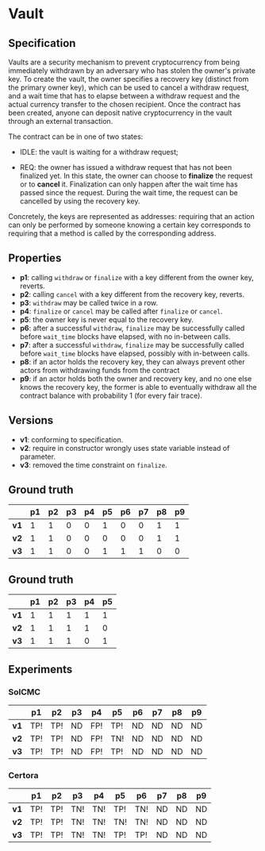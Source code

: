 
# Vault
## Specification
Vaults are a security mechanism to prevent cryptocurrency from being immediately withdrawn by an adversary who has stolen the owner's private key. To create the vault, the owner specifies a recovery key (distinct from the primary owner key), which can be used to cancel a withdraw request, and a wait time that has to elapse between a withdraw request and the actual currency transfer to the chosen recipient. Once the contract has been created, anyone can deposit native cryptocurrency in the vault through an external transaction.

The contract can be in one of two states:

- IDLE: the vault is waiting for a withdraw request;

- REQ: the owner has issued a withdraw request that has not been finalized yet. In this state, the owner can choose to **finalize** the request or to **cancel** it. Finalization can only happen after the wait time has passed since the request. During the wait time, the request can be cancelled by using the recovery key. 

Concretely, the keys are represented as addresses: requiring that an action can only be performed by someone knowing a certain key corresponds to requiring that a method is called by the corresponding address.

## Properties
- **p1**: calling `withdraw` or `finalize` with a key different from the owner key, reverts.
- **p2**: calling `cancel` with a key different from the recovery key, reverts.
- **p3**: `withdraw` may be called twice in a row.
- **p4**: `finalize` or `cancel` may be called after `finalize` or `cancel`.
- **p5**: the owner key is never equal to the recovery key.
- **p6**: after a successful `withdraw`, `finalize` may be successfully called before `wait_time` blocks have elapsed, with no in-between calls.
- **p7**: after a successful `withdraw`, `finalize` may be successfully called before `wait_time` blocks have elapsed, possibly with in-between calls.
- **p8**: if an actor holds the recovery key, they can always prevent other actors from withdrawing funds from the contract
- **p9**: if an actor holds both the owner and recovery key, and no one else knows the recovery key, the former is able to eventually withdraw all the contract balance with probability 1 (for every fair trace).

## Versions
- **v1**: conforming to specification.
- **v2**: require in constructor wrongly uses state variable instead of parameter.
- **v3**: removed the time constraint on `finalize`.

## Ground truth
|        | p1  | p2  | p3  | p4  | p5  | p6  | p7  | p8  | p9  |
|--------|-----|-----|-----|-----|-----|-----|-----|-----|-----|
| **v1** | 1   | 1   | 0   | 0   | 1   | 0   | 0   | 1   | 1   |
| **v2** | 1   | 1   | 0   | 0   | 0   | 0   | 0   | 1   | 1   |
| **v3** | 1   | 1   | 0   | 0   | 1   | 1   | 1   | 0   | 0   |

## Ground truth
|        | p1  | p2  | p3  | p4  | p5  |
|--------|-----|-----|-----|-----|-----|
| **v1** | 1   | 1   | 1   | 1   | 1   |
| **v2** | 1   | 1   | 1   | 1   | 0   |
| **v3** | 1   | 1   | 1   | 0   | 1   |


## Experiments

### SolCMC
|        | p1  | p2  | p3  | p4  | p5  | p6  | p7  | p8  | p9  |
|--------|-----|-----|-----|-----|-----|-----|-----|-----|-----|
| **v1** | TP! | TP! | ND  | FP! | TP! | ND  | ND  | ND  | ND  |
| **v2** | TP! | TP! | ND  | FP! | TN! | ND  | ND  | ND  | ND  |
| **v3** | TP! | TP! | ND  | FP! | TP! | ND  | ND  | ND  | ND  |

### Certora
|        | p1  | p2  | p3  | p4  | p5  | p6  | p7  | p8  | p9  |
|--------|-----|-----|-----|-----|-----|-----|-----|-----|-----|
| **v1** | TP! | TP! | TN! | TN! | TP! | TN! | ND  | ND  | ND  |
| **v2** | TP! | TP! | TN! | TN! | TN! | TN! | ND  | ND  | ND  |
| **v3** | TP! | TP! | TN! | TN! | TP! | TP! | ND  | ND  | ND  |
